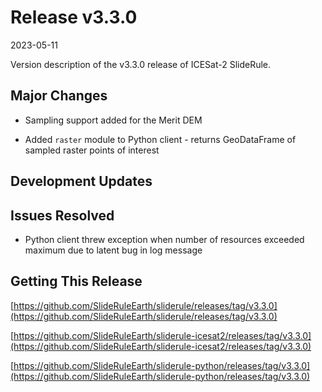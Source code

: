 # Release v3.3.0

2023-05-11

Version description of the v3.3.0 release of ICESat-2 SlideRule.

## Major Changes

- Sampling support added for the Merit DEM

- Added `raster` module to Python client - returns GeoDataFrame of sampled raster points of interest

## Development Updates

## Issues Resolved

- Python client threw exception when number of resources exceeded maximum due to latent bug in log message

## Getting This Release

[https://github.com/SlideRuleEarth/sliderule/releases/tag/v3.3.0](https://github.com/SlideRuleEarth/sliderule/releases/tag/v3.3.0)

[https://github.com/SlideRuleEarth/sliderule-icesat2/releases/tag/v3.3.0](https://github.com/SlideRuleEarth/sliderule-icesat2/releases/tag/v3.3.0)

[https://github.com/SlideRuleEarth/sliderule-python/releases/tag/v3.3.0](https://github.com/SlideRuleEarth/sliderule-python/releases/tag/v3.3.0)

